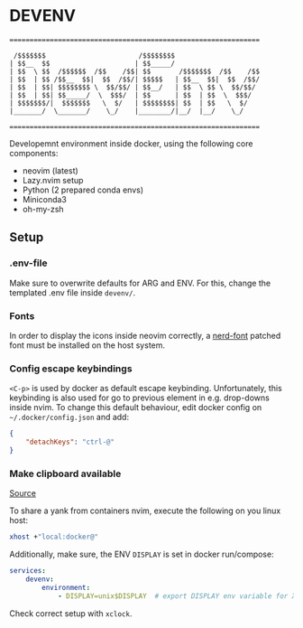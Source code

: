 # DEVENV
```text
==============================================================
                                                              
 /$$$$$$$                       /$$$$$$$$                     
| $$__  $$                     | $$_____/                     
| $$  \ $$  /$$$$$$  /$$    /$$| $$       /$$$$$$$  /$$    /$$
| $$  | $$ /$$__  $$|  $$  /$$/| $$$$$   | $$__  $$|  $$  /$$/
| $$  | $$| $$$$$$$$ \  $$/$$/ | $$__/   | $$  \ $$ \  $$/$$/ 
| $$  | $$| $$_____/  \  $$$/  | $$      | $$  | $$  \  $$$/  
| $$$$$$$/|  $$$$$$$   \  $/   | $$$$$$$$| $$  | $$   \  $/   
|_______/  \_______/    \_/    |________/|__/  |__/    \_/    
                                                              
==============================================================
```

Developemnt environment inside docker, using the following core components:
* neovim (latest)
* Lazy.nvim setup
* Python (2 prepared conda envs)
* Miniconda3
* oh-my-zsh

## Setup

### .env-file
Make sure to overwrite defaults for ARG and ENV. For this, change the templated .env file inside `devenv/`.

### Fonts
In order to display the icons inside neovim correctly, a [nerd-font](https://github.com/ryanoasis/nerd-fonts) patched font must be installed on the host system.

### Config escape keybindings
`<C-p>` is used by docker as default escape keybinding. Unfortunately, this keybinding is also used for go to previous element in e.g. drop-downs inside nvim.
To change this default behaviour, edit docker config on `~/.docker/config.json` and add:
```json
{
    "detachKeys": "ctrl-@"
}
```

### Make clipboard available
[Source](https://stackoverflow.com/a/51415992)

To share a yank from containers nvim, execute the following on you linux host:
```bash
xhost +"local:docker@"
```
Additionally, make sure, the ENV `DISPLAY` is set in docker run/compose:
```yaml
services:
    devenv:
        environment:
            - DISPLAY=unix$DISPLAY  # export DISPLAY env variable for X server
```
Check correct setup with `xclock`.

